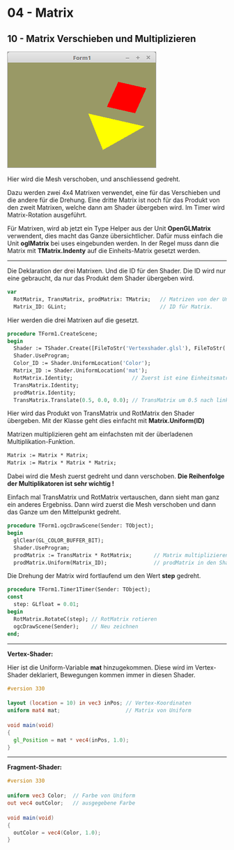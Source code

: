# 04 - Matrix
## 10 - Matrix Verschieben und Multiplizieren

![image.png](image.png)

Hier wird die Mesh verschoben, und anschliessend gedreht.

Dazu werden zwei 4x4 Matrixen verwendet, eine für das Verschieben und die andere für die Drehung.
Eine dritte Matrix ist noch für das Produkt von den zweit Matrixen, welche dann am Shader übergeben wird.
Im Timer wird Matrix-Rotation ausgeführt.

Für Matrixen, wird ab jetzt ein Type Helper aus der Unit **OpenGLMatrix** verwendent, dies macht das Ganze übersichtlicher.
Dafür muss einfach die Unit **oglMatrix** bei uses eingebunden werden.
In der Regel muss dann die Matrix mit **TMatrix.Indenty** auf die Einheits-Matrix gesetzt werden.

---
Die Deklaration der drei Matrixen.
Und die ID für den Shader. Die ID wird nur eine gebraucht, da nur das Produkt dem Shader übergeben wird.

```pascal
var
  RotMatrix, TransMatrix, prodMatrix: TMatrix;   // Matrizen von der Unit oglMatrix.
  Matrix_ID: GLint;                              // ID für Matrix.
```

Hier werden die drei Matrixen auf die gesetzt.

```pascal
procedure TForm1.CreateScene;
begin
  Shader := TShader.Create([FileToStr('Vertexshader.glsl'), FileToStr('Fragmentshader.glsl')]);
  Shader.UseProgram;
  Color_ID := Shader.UniformLocation('Color');
  Matrix_ID := Shader.UniformLocation('mat');
  RotMatrix.Identity;                   // Zuerst ist eine Einheitsmatrix erwünscht.
  TransMatrix.Identity;
  prodMatrix.Identity;
  TransMatrix.Translate(0.5, 0.0, 0.0); // TransMatrix um 0.5 nach links verschieben.
```

Hier wird das Produkt von TransMatrix und RotMatrix den Shader übergeben.
Mit der Klasse geht dies einfacht mit **Matrix.Uniform(ID)**

Matrizen multiplizieren geht am einfachsten mit der überladenen Multiplikation-Funktion.

```pascal
Matrix := Matrix * Matrix;
Matrix := Matrix * Matrix * Matrix;
```

Dabei wird die Mesh zuerst gedreht und dann verschoben.
**Die Reihenfolge der Multiplikatoren ist sehr wichtig !**

Einfach mal TransMatrix und RotMatrix vertauschen, dann sieht man ganz ein anderes Ergebniss.
Dann wird zuerst die Mesh verschoben und dann das Ganze um den Mittelpunkt gedreht.

```pascal
procedure TForm1.ogcDrawScene(Sender: TObject);
begin
  glClear(GL_COLOR_BUFFER_BIT);
  Shader.UseProgram;
  prodMatrix := TransMatrix * RotMatrix;       // Matrix multiplizieren.
  prodMatrix.Uniform(Matrix_ID);               // prodMatrix in den Shader schreiben.
```

Die Drehung der Matrix wird fortlaufend um den Wert **step** gedreht.

```pascal
procedure TForm1.Timer1Timer(Sender: TObject);
const
  step: GLfloat = 0.01;
begin
  RotMatrix.RotateC(step); // RotMatrix rotieren
  ogcDrawScene(Sender);    // Neu zeichnen
end;
```


---
**Vertex-Shader:**

Hier ist die Uniform-Variable **mat** hinzugekommen.
Diese wird im Vertex-Shader deklariert, Bewegungen kommen immer in diesen Shader.

```glsl
#version 330

layout (location = 10) in vec3 inPos; // Vertex-Koordinaten
uniform mat4 mat;                     // Matrix von Uniform

void main(void)
{
  gl_Position = mat * vec4(inPos, 1.0);
}

```


---
**Fragment-Shader:**

```glsl
#version 330

uniform vec3 Color;  // Farbe von Uniform
out vec4 outColor;   // ausgegebene Farbe

void main(void)
{
  outColor = vec4(Color, 1.0);
}

```


